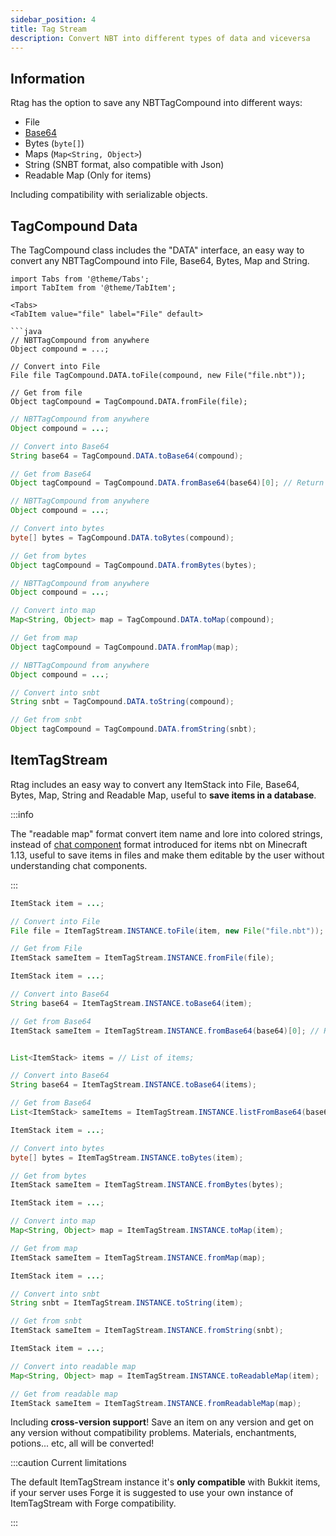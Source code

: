 ```yaml
---
sidebar_position: 4
title: Tag Stream
description: Convert NBT into different types of data and viceversa
---
```


## Information

Rtag has the option to save any NBTTagCompound into different ways:

* File
* [Base64](https://en.wikipedia.org/wiki/Base64)
* Bytes (`byte[]`)
* Maps (`Map<String, Object>`)
* String (SNBT format, also compatible with Json)
* Readable Map (Only for items)

Including compatibility with serializable objects.

## TagCompound Data

The TagCompound class includes the "DATA" interface, an easy way to convert any NBTTagCompound into File, Base64, Bytes, Map and String.

```mdx-code-block
import Tabs from '@theme/Tabs';
import TabItem from '@theme/TabItem';

<Tabs>
<TabItem value="file" label="File" default>

```java
// NBTTagCompound from anywhere
Object compound = ...;

// Convert into File
File file TagCompound.DATA.toFile(compound, new File("file.nbt"));

// Get from file
Object tagCompound = TagCompound.DATA.fromFile(file);
```

</TabItem>
<TabItem value="base64" label="Base64">

```java
// NBTTagCompound from anywhere
Object compound = ...;

// Convert into Base64
String base64 = TagCompound.DATA.toBase64(compound);

// Get from Base64
Object tagCompound = TagCompound.DATA.fromBase64(base64)[0]; // Return array
```

</TabItem>
<TabItem value="bytes" label="Bytes">

```java
// NBTTagCompound from anywhere
Object compound = ...;

// Convert into bytes
byte[] bytes = TagCompound.DATA.toBytes(compound);

// Get from bytes
Object tagCompound = TagCompound.DATA.fromBytes(bytes);
```

</TabItem>
<TabItem value="map" label="Map">

```java
// NBTTagCompound from anywhere
Object compound = ...;

// Convert into map
Map<String, Object> map = TagCompound.DATA.toMap(compound);

// Get from map
Object tagCompound = TagCompound.DATA.fromMap(map);
```

</TabItem>
<TabItem value="string" label="String">

```java
// NBTTagCompound from anywhere
Object compound = ...;

// Convert into snbt
String snbt = TagCompound.DATA.toString(compound);

// Get from snbt
Object tagCompound = TagCompound.DATA.fromString(snbt);
```

</TabItem>
</Tabs>

## ItemTagStream

Rtag includes an easy way to convert any ItemStack into File, Base64, Bytes, Map, String and Readable Map, useful to **save items in a database**.

:::info

The "readable map" format convert item name and lore into colored strings, instead of [chat component](/feature/chat-component.md) format introduced for items nbt on Minecraft 1.13, useful to save items in files and make them editable by the user without understanding chat components.

:::

<Tabs>
<TabItem value="file" label="File" default>

```java
ItemStack item = ...;

// Convert into File
File file = ItemTagStream.INSTANCE.toFile(item, new File("file.nbt"));

// Get from File
ItemStack sameItem = ItemTagStream.INSTANCE.fromFile(file);
```

</TabItem>
<TabItem value="base64" label="Base64">

```java
ItemStack item = ...;

// Convert into Base64
String base64 = ItemTagStream.INSTANCE.toBase64(item);

// Get from Base64
ItemStack sameItem = ItemTagStream.INSTANCE.fromBase64(base64)[0]; // Return array


List<ItemStack> items = // List of items;

// Convert into Base64
String base64 = ItemTagStream.INSTANCE.toBase64(items);

// Get from Base64
List<ItemStack> sameItems = ItemTagStream.INSTANCE.listFromBase64(base64);
```

</TabItem>
<TabItem value="bytes" label="Bytes">

```java
ItemStack item = ...;

// Convert into bytes
byte[] bytes = ItemTagStream.INSTANCE.toBytes(item);

// Get from bytes
ItemStack sameItem = ItemTagStream.INSTANCE.fromBytes(bytes);
```

</TabItem>
<TabItem value="map" label="Map">

```java
ItemStack item = ...;

// Convert into map
Map<String, Object> map = ItemTagStream.INSTANCE.toMap(item);

// Get from map
ItemStack sameItem = ItemTagStream.INSTANCE.fromMap(map);
```

</TabItem>
<TabItem value="string" label="String">

```java
ItemStack item = ...;

// Convert into snbt
String snbt = ItemTagStream.INSTANCE.toString(item);

// Get from snbt
ItemStack sameItem = ItemTagStream.INSTANCE.fromString(snbt);
```

</TabItem>
<TabItem value="readable" label="Readable">

```java
ItemStack item = ...;

// Convert into readable map
Map<String, Object> map = ItemTagStream.INSTANCE.toReadableMap(item);

// Get from readable map
ItemStack sameItem = ItemTagStream.INSTANCE.fromReadableMap(map);
```

</TabItem>
</Tabs>

Including **cross-version support**! Save an item on any version and get on any version without compatibility problems. Materials, enchantments, potions... etc, all will be converted!

:::caution Current limitations

The default ItemTagStream instance it's **only compatible** with Bukkit items, if your server uses Forge it is suggested to use your own instance of ItemTagStream with Forge compatibility.

:::